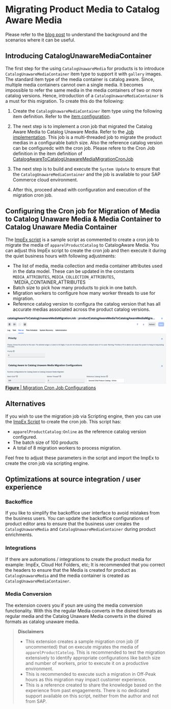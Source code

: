 # Migrating Product Media to Catalog Aware Media

Please refer to the [blog post](https://community.sap.com/t5/crm-and-cx-blogs-by-sap/enhancing-scalability-of-your-product-catalog-with-catalog-unaware-media/ba-p/13762371) to understand the background and the scenarios where it can be useful.

## Introducing CatalogUnawareMediaContainer
The first step for the using `CatalogUnawareMedia` for products is to introduce `CatalogUnawareMediaContainer` item type to support it with `gallery` images. The standard item type of the media container is catalog aware. Since, multiple media containers cannot own a single media. It becomes impossible to refer the same media in the media containers of two or more catalog versions. Hence, introduction of a `CatalogUnawareMediaContainer` is a must for this migration. To create this do the following:
1. Create the `CatalogUnawareMediaContainer` item type using the following item definition. Refer to the [item configuration](./mediamigration/resources/mediamigration-items.xml).
2. The next step is to implement a cron job that migrated the Catalog Aware Media to Catalog Unaware Media. Refer to the [Job implementation](./mediamigration/src/com/sap/cx/boosters/commerce/media/migration/job/CatalogAwareToCatalogUnawareMediaMigrationJob.java). This job is a multi-threaded job to migrate the product medias in a configurable batch size. Also the reference catalog version can be configuredc with the cron job. Please refere to the Cron Job definition in the item definition of [CatalogAwareToCatalogUnawareMediaMigrationCronJob](./mediamigration/resources/mediamigration-items.xml)

3. The next step is to build and execute the `System Update` to ensure that the `CatalogUnawareMediaContainer` and the job is available to your SAP Commerce cloud environment.

4. After this, proceed ahead with configuration and execution of the migration cron job.

## Configuring the Cron job for Migration of Media to Catalog Unaware Media & Media Container to Catalog Unaware Media Container
The [ImpEx script](./mediamigration/resources/impex/essentialdata_mediamigration.impex) is a sample script as commented to create a cron job to migrate the media of `apparelProductCatalog` to CatalogAware Media. You can adjust this ImpEx script to create the cron job and then execute it during the quiet business hours with following adjustments:
- The list of media, media collection and media container attributes used in the data model. These can be updated in the constants `MEDIA_ATTRIBUTES`, `MEDIA_COLLECTION_ATTRIBUTES`, `MEDIA_CONTAINER_ATTRIBUTES
- Batch size to pick how many products to pick in one batch.
- Migration workers to configure how many worker threads to use for migration.
- Reference catalog version to configura the catalog version that has all accurate medias associated across the product catalog versions.

<p>
<img src="./cron-job-configurations.png" style="border: 2px;">
<u><strong>Figure </strong> | Migration Cron Job Configurations</u>
</p>

## Alternatives
If you wish to use the migration job via Scripting engine, then you can use the [ImpEx Script](./mediamigration/resources/mediamigration/cron-jobs.impex) to create the cron job. This script has:
- `apparelProductCatalog:Online` as the reference catalog version configured.
- The batch size of 100 products
- A total of 8 migration workers to process migration.

Feel free to adjust these parameters in the script and import the ImpEx to create the cron job via scripting engine.

## Optimizations at source integration / user experience
### Backoffice
If you like to simplify the backoffice user interface to avoid mistakes from the business users. You can update the backoffice configurations of product editor area to ensure that the business user creates the `CatalogUnawareMedia` and `CatalogUnawareMediaContainer` during product enrichments.

### Integrations
If there are automations / integrations to create the product media for example: ImpEx, Cloud Hot Folders, etc; It is recommended that you correct the headers to ensure that the Media is created for product as `CatalogUnawareMedia` and the media container is created as `CatalogUnawareMediaContainer`.

### Media Conversion
The extension covers you if youn are using the media conversion functionality. With this the regular Media converts in the disired formats as regular media and the Catalog Unaware Media converts in the disired formats as catalog unaware media.



>**Disclaimers**
> - This extension creates a sample migration cron job (if uncommented) that on execute migrates the media of `apparelProductCatelog`. This is recommended to test the migration extensively to identify appropriate configurations like batch size and number of workers, prior to execute it on a productive environment.
> - This is recommended to execute such a migration in Off-Peak hours as this migration may impact customer experience.
> - This is a reference created to share the knowledge based on the experience from past engagements. There is no dedicated support available on this script, neither from the author and not from SAP.
